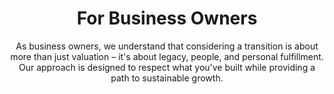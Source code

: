 ---
layout: business-owners
permalink: /for-business-owners
title: For Business Owners
meta-title: For Business Owners - Amalgam Capital Exit Strategy
description: Understanding your transition journey and why our approach delivers superior outcomes for business owners
lineone: "Understanding Your "
linetwo: "Journey"
subtitle: "As business owners, we understand that considering a transition is about more than just valuation – it's about legacy, people, and personal fulfillment. Our approach is designed to respect what you've built while providing a path to sustainable growth."

amalgam_difference:
  title: "The Amalgam Difference for Owners"
  points:
    - title: "Preserving Your Legacy"
      description: "We maintain company names, cultures, and regional identities whenever they provide value. The businesses you've worked so hard to build continue to thrive, not disappear."
    
    - title: "Taking Care of Your People"
      description: "The team members who helped you build your success will find opportunities for growth, not downsizing. We've helped create or preserve approximately 10,000 jobs across our ventures."
    
    - title: "Flexible Transition Options"
      description: "Whether you want a clean exit, to stay involved, or something in between, we structure deals around your personal and professional goals."
    
    - title: "Streamlined Process"
      description: "No unnecessary complexity or delays"
      process_steps:
        - "Initial conversation"
        - "Expression of Interest (1 day)"
        - "Preliminary offer (1 week)"
        - "Focused due diligence"
        - "Closing (~75-90 days from first meeting)"

superior_outcomes:
  title: "Why Our Approach Delivers Superior Outcomes for Business Owners"
  outcomes:
    - number: "1"
      title: "Better Valuation Understanding"
      description: "Our operational background means we can recognize the value that financial buyers might miss. We understand the value of your customer relationships, proprietary processes, and team capabilities because we've built these assets ourselves."
      example: "We recognized Hampton Roads Mechanical's government facility work as maintenance-based, not construction, leading to a higher valuation than traditional buyers offered."
    
    - number: "2"
      title: "Smoother, Faster Transactions"
      description: "Our focused due diligence zeros in on what truly matters. We've run operations, so we know which questions are essential and which are just check-the-box exercises. This means:"
      benefits:
        - "Less disruption to your business during the sale process"
        - "Fewer surprises that could derail the deal"
        - "Quicker path to closing"
      example: "We completed the MechanAir platform acquisitions with minimal disruption to ongoing operations, allowing the businesses to maintain their project schedules and customer commitments throughout the transition."
    
    - number: "3"
      title: "More Flexible Deal Structures"
      description: "As an independent sponsor, we're not constrained by rigid fund mandates. We can create transaction structures that address your unique priorities:"
      scenarios:
        - title: "Need immediate liquidity but want ongoing involvement?"
          description: "We can structure a significant upfront payment with equity rollover and a meaningful role."
        - title: "Concerned about your management team's future?"
          description: "We can implement retention plans and create growth paths for key employees."
        - title: "Have family members in the business?"
          description: "We can develop tailored roles that respect family dynamics while ensuring business performance."
      example: "For one of our portfolio companies, we structured a deal allowing the founder to take significant liquidity while maintaining a 20% stake and serving as an advisor to preserve key customer relationships."
    
    - number: "4"
      title: "Genuine Cultural Continuity"
      description: "We don't just pay lip service to preserving your culture – we do it. Our integration philosophy of 'do no harm' means we take time to understand what makes your organization special before making any changes."
      example: "After acquiring State Mechanical Services, we maintained their regional brand identity and team structure while adding resources that helped them expand service offerings and geographic reach."
    
    - number: "5"
      title: "Enhanced Legacy Building"
      description: "Many owners worry their life's work will be dismantled after sale. Our approach is different – we build upon your foundation:"
      legacy_points:
        - "We preserve company names and local identities"
        - "We invest in expanding capabilities, not just cutting costs"
        - "We create growth opportunities for your employees"
        - "We maintain community relationships and involvement"
      example: "The MechanAir platform demonstrates how we've grown the businesses we acquired while honoring their individual legacies – expanding service offerings, creating career advancement opportunities, and strengthening their market positions."

testimonials:
  title: "Owner Testimonials"
  quotes:
    - quote: "What impressed me most about Amalgam was their genuine understanding of what it takes to run a business. They didn't just analyze our financials – they rolled up their sleeves and walked our shop floor, talked with our team members, and asked questions that showed they truly understood our operations."
      author: "John D'Angelo"
      title: "former CEO, MechanAir (formerly State Mechanical Services)"
    
    - quote: "The Amalgam team delivered exactly what they promised – a fair valuation, efficient process, and genuine respect for what we built. Unlike other potential buyers who wanted to dismantle and 'fix' everything, they recognized the value in our culture and approach, then focused on providing resources to help us grow."
      author: "Gregory Shaw"
      title: "former owner, Hampton Roads Mechanical"

contact_cta:
  text: "Ready to start a confidential discussion about your transition?"
  button_text: "Start a Confidential Discussion"
  button_link: "/contact"
--- 